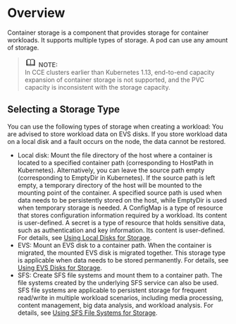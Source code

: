 # Overview<a name="cce_01_0042"></a>

Container storage  is a component that provides storage for container workloads. It supports multiple types of storage. A  pod  can use any amount of storage.

>![](public_sys-resources/icon-note.gif) **NOTE:**   
>In CCE clusters earlier than Kubernetes 1.13, end-to-end capacity expansion of container storage is not supported, and the PVC capacity is inconsistent with the storage capacity.  

## Selecting a Storage Type<a name="section13374182011418"></a>

You can use the following types of storage when creating a workload: You are advised to store workload data on EVS disks. If you store workload data on a local disk and a fault occurs on the node, the data cannot be restored.

-   Local disk: Mount the file directory of the host where a container is located to a specified container path \(corresponding to  HostPath  in  Kubernetes\). Alternatively, you can leave the source path empty \(corresponding to  EmptyDir  in Kubernetes\). If the source path is left empty, a temporary directory of the host will be mounted to the mounting point of the container. A specified source path is used when data needs to be persistently stored on the host, while EmptyDir is used when temporary storage is needed. A  ConfigMap  is a type of resource that stores configuration information required by a workload. Its content is user-defined. A  secret  is a type of resource that holds sensitive data, such as authentication and key information. Its content is user-defined. For details, see  [Using Local Disks for Storage](using-local-disks-for-storage.md).
-   EVS: Mount an EVS disk to a container path. When the container is migrated, the mounted EVS disk is migrated together. This storage type is applicable when data needs to be stored permanently. For details, see  [Using EVS Disks for Storage](using-evs-disks-for-storage.md).
-   SFS: Create  SFS  file systems and mount them to a container path. The file systems created by the underlying SFS service can also be used. SFS file systems are applicable to persistent storage for frequent read/write in multiple workload scenarios, including media processing, content management, big data analysis, and workload analysis. For details, see  [Using SFS File Systems for Storage](using-sfs-file-systems-for-storage.md).

